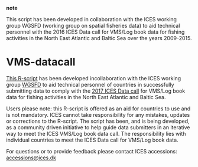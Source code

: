 **note**

This script has been developed in collaboration with the ICES working group WGSFD (working group on spatial fisheries data) to aid technical personnel with the 2016 ICES Data call for VMS/Log book data for fishing activities in the North East Atlantic and Baltic Sea over the years 2009-2015.

# VMS-datacall

[This R-script](https://github.com/ICES-dk/VMS-datacall/blob/master/VMSdatacall_2017_proposedWorkflow.r "Data Workflow") has been developed incollaboration with the ICES working group [WGSFD](http://www.ices.dk/community/groups/Pages/WGSFD.aspx "Working Group on Spatial Fisheries Data") to aid technical personnel of countries in successfully submitting data to comply with the   [2017 ICES Data call](http://ices.dk/marine-data/Documents/Data_calls/VMS.datacall.2017-Final.pdf) for VMS/Log book data for fishing activities in the North East Atlantic and Baltic Sea. 

Users please note: this R-script is offered as an aid for countries to use and is not mandatory. ICES cannot take responsibility for any mistakes, updates or corrections to the R-script. The script has been, and is being developed, as a community driven initiative to help guide data submitters in an iterative way to meet the ICES VMS/Log book data call. The responsibility lies with individual countries to meet the ICES Data call for VMS/Log book data.

For questions or to provide feedback please contact ICES accessions: <accessions@ices.dk>
